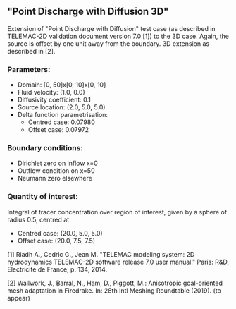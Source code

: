 ## "Point Discharge with Diffusion 3D"

Extension of "Point Discharge with Diffusion" test case (as described in TELEMAC-2D validation
document version 7.0 [1]) to the 3D case. Again, the source is offset by one unit away from the
boundary. 3D extension as described in [2].


### Parameters:
  * Domain: [0, 50]x[0, 10]x[0, 10]
  * Fluid velocity: (1.0, 0.0)
  * Diffusivity coefficient: 0.1
  * Source location: (2.0, 5.0, 5.0)
  * Delta function parametrisation:
    * Centred case: 0.07980
    * Offset case: 0.07972

### Boundary conditions:
  * Dirichlet zero on inflow x=0
  * Outflow condition on x=50
  * Neumann zero elsewhere

### Quantity of interest:
Integral of tracer concentration over region of interest, given by a sphere of radius 0.5, centred at
  * Centred case: (20.0, 5.0, 5.0)
  * Offset case: (20.0, 7.5, 7.5)


[1] Riadh A., Cedric G., Jean M. "TELEMAC modeling system: 2D hydrodynamics TELEMAC-2D software
    release 7.0 user manual." Paris:  R&D, Electricite de France, p. 134, 2014.

[2]  Wallwork, J., Barral, N., Ham, D., Piggott, M.: Anisotropic goal-oriented mesh adaptation in
     Firedrake. In: 28th Intl Meshing Roundtable (2019). (to appear)
